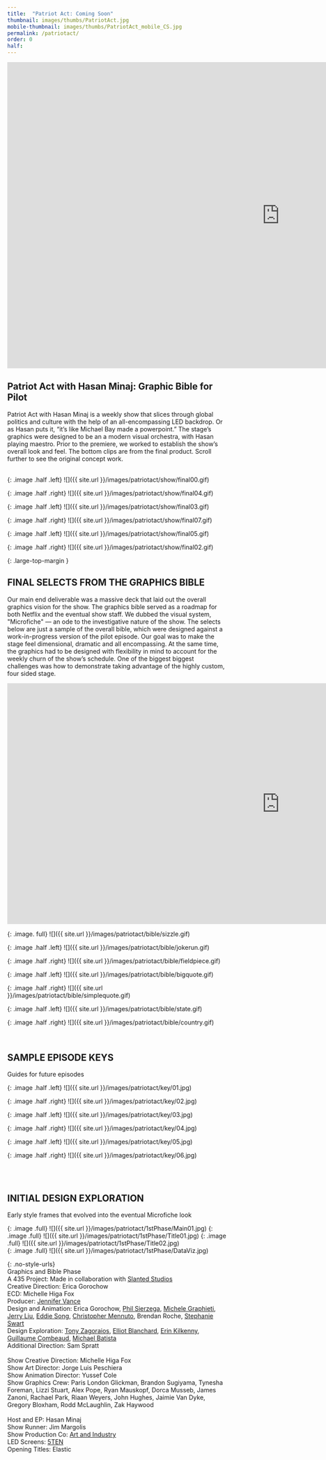 ```yaml
---
title:  "Patriot Act: Coming Soon"
thumbnail: images/thumbs/PatriotAct.jpg
mobile-thumbnail: images/thumbs/PatriotAct_mobile_CS.jpg
permalink: /patriotact/
order: 0
half:
---
```

<div class='embed-container no-bottom-margin'>
<iframe src="https://player.vimeo.com/video/318011649#t=0m16s" width="1250" height="703" frameborder="0" allow="autoplay; fullscreen" allowfullscreen></iframe>
</div>

## **Patriot Act with Hasan Minaj: Graphic Bible for Pilot**
Patriot Act with Hasan Minaj is a weekly show that slices through global politics and culture with the help of an all-encompassing LED backdrop. Or as Hasan puts it, “it’s like Michael Bay made a powerpoint.” The stage’s graphics were designed to be an a modern visual orchestra, with Hasan playing maestro. Prior to the premiere, we worked to establish the show’s overall look and feel. The bottom clips are from the final product. Scroll further to see the original concept work.
<br/>
<br/>


{: .image .half .left}
![]({{ site.url }}/images/patriotact/show/final00.gif)  

{: .image .half .right}
![]({{ site.url }}/images/patriotact/show/final04.gif)

{: .image .half .left}
![]({{ site.url }}/images/patriotact/show/final03.gif)  

{: .image .half .right}
![]({{ site.url }}/images/patriotact/show/final07.gif)

{: .image .half .left}
![]({{ site.url }}/images/patriotact/show/final05.gif)  

{: .image .half .right}
![]({{ site.url }}/images/patriotact/show/final02.gif)

{: .large-top-margin }

## **FINAL SELECTS FROM THE GRAPHICS BIBLE**
Our main end deliverable was a massive deck that laid out the overall graphics vision for the show. The graphics bible served as a roadmap for both Netflix and the eventual show staff. We dubbed the visual system, "Microfiche" — an ode to the investigative nature of the show. The selects below are just a sample of the overall bible, which were designed against a work-in-progress version of the pilot episode. Our goal was to make the stage feel dimensional, dramatic and all encompassing. At the same time, the graphics had to be designed with flexibility in mind to account for the weekly churn of the show’s schedule. One of the biggest biggest challenges was how to demonstrate taking advantage of the highly custom, four sided stage.

<div class='embed-container no-bottom-margin'>
<iframe src="https://player.vimeo.com/video/334021244" width="1250" height="553" frameborder="0" allow="autoplay; fullscreen" allowfullscreen></iframe>
</div>

{: .image. full}
![]({{ site.url }}/images/patriotact/bible/sizzle.gif)  

{: .image .half .left}
![]({{ site.url }}/images/patriotact/bible/jokerun.gif)  

{: .image .half .right}
![]({{ site.url }}/images/patriotact/bible/fieldpiece.gif)

{: .image .half .left}
![]({{ site.url }}/images/patriotact/bible/bigquote.gif)  

{: .image .half .right}
![]({{ site.url }}/images/patriotact/bible/simplequote.gif)  

{: .image .half .left}
![]({{ site.url }}/images/patriotact/bible/state.gif)

{: .image .half .right}
![]({{ site.url }}/images/patriotact/bible/country.gif)  

<br/>


## **SAMPLE EPISODE KEYS**
Guides for future episodes
<br/>

{: .image .half .left}
![]({{ site.url }}/images/patriotact/key/01.jpg)  

{: .image .half .right}
![]({{ site.url }}/images/patriotact/key/02.jpg)

{: .image .half .left}
![]({{ site.url }}/images/patriotact/key/03.jpg)  

{: .image .half .right}
![]({{ site.url }}/images/patriotact/key/04.jpg)

{: .image .half .left}
![]({{ site.url }}/images/patriotact/key/05.jpg)  

{: .image .half .right}
![]({{ site.url }}/images/patriotact/key/06.jpg)

<br/>
<br/>

## **INITIAL DESIGN EXPLORATION**
Early style frames that evolved into the eventual Microfiche look
<br/>

{: .image .full}
![]({{ site.url }}/images/patriotact/1stPhase/Main01.jpg)
{: .image .full}
![]({{ site.url }}/images/patriotact/1stPhase/Title01.jpg)
{: .image .full}
![]({{ site.url }}/images/patriotact/1stPhase/Title02.jpg)  
{: .image .full}
![]({{ site.url }}/images/patriotact/1stPhase/DataViz.jpg)       


{: .no-style-urls}
<br/>
Graphics and Bible Phase<br/>
A 435 Project: Made in collaboration with [Slanted Studios](http://slanted.studio)<br/>
Creative Direction: Erica Gorochow <br/>
ECD: Michelle Higa Fox <br/>
Producer: [Jennifer Vance](http://meanflow.party) <br/>
Design and Animation: Erica Gorochow, [Phil Sierzega](http://stewardesslollipop.com), [Michele Graphieti](http://www.graphieti.com/), [Jerry Liu](http://www.jerryliustudio.com/), [Eddie Song](http://eddiesong.com), [Christopher Mennuto](https://www.mennuto.com/), Brendan Roche,  [Stephanie Swart](http://stephanieswart.com/) <br/>
Design Exploration: [Tony Zagoraios](http://www.artonemotion.com/), [Elliot Blanchard](http://invisiblelightnetwork.com/), [Erin Kilkenny](http://www.erinkilkenny.com/), [Guillaume Combeaud](http://www.guillaumecombeaud.com/), [Michael Batista](https://www.michaelbatista.com/) <br/>
Additional Direction: Sam Spratt<br/>
<br/>
Show Creative Direction: Michelle Higa Fox <br/>
Show Art Director: Jorge Luis Peschiera <br/>
Show Animation Director: Yussef Cole <br/>
Show Graphics Crew: Paris London Glickman, Brandon Sugiyama, Tynesha Foreman, Lizzi Stuart, Alex Pope, Ryan Mauskopf, Dorca Musseb, James Zanoni, Rachael Park, Riaan Weyers, John Hughes, Jaimie Van Dyke, Gregory Bloxham, Rodd McLaughlin, Zak Haywood <br/>
<br/>
Host and EP: Hasan Minaj<br/>
Show Runner: Jim Margolis<br/>
Show Production Co: [Art and Industry](http://www.artandindustryinc.com/)<br/>
LED Screens: [5TEN](https://www.510visuals.com/patriot-act)<br/>
Opening Titles: Elastic
<br/>




<br/>
